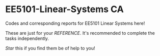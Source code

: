 # EE5101-Linear-Systems CA
Codes and corresponding reports for EE5101 Linear Systems here!  

These are just for your _REFERENCE_. It's recommended to complete the tasks independently.  

*Star* this if you find them be of help to you!

